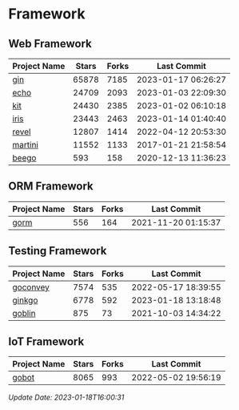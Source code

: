 # Framework

## Web Framework
| Project Name | Stars | Forks | Last Commit |
| ------------ | ----- | ----- | ----------- |
| [gin](https://github.com/gin-gonic/gin) | 65878 | 7185 | 2023-01-17 06:26:27 |
| [echo](https://github.com/labstack/echo) | 24709 | 2093 | 2023-01-03 22:09:30 |
| [kit](https://github.com/go-kit/kit) | 24430 | 2385 | 2023-01-02 06:10:18 |
| [iris](https://github.com/kataras/iris) | 23443 | 2463 | 2023-01-14 01:40:40 |
| [revel](https://github.com/revel/revel) | 12807 | 1414 | 2022-04-12 20:53:30 |
| [martini](https://github.com/go-martini/martini) | 11552 | 1133 | 2017-01-21 21:58:54 |
| [beego](https://github.com/astaxie/beego) | 593 | 158 | 2020-12-13 11:36:23 |

## ORM Framework
| Project Name | Stars | Forks | Last Commit |
| ------------ | ----- | ----- | ----------- |
| [gorm](https://github.com/jinzhu/gorm) | 556 | 164 | 2021-11-20 01:15:37 |

## Testing Framework
| Project Name | Stars | Forks | Last Commit |
| ------------ | ----- | ----- | ----------- |
| [goconvey](https://github.com/smartystreets/goconvey) | 7574 | 535 | 2022-05-17 18:39:55 |
| [ginkgo](https://github.com/onsi/ginkgo) | 6778 | 592 | 2023-01-18 13:18:48 |
| [goblin](https://github.com/franela/goblin) | 875 | 73 | 2021-10-03 14:34:22 |

## IoT Framework
| Project Name | Stars | Forks | Last Commit |
| ------------ | ----- | ----- | ----------- |
| [gobot](https://github.com/hybridgroup/gobot) | 8065 | 993 | 2022-05-02 19:56:19 |

*Update Date: 2023-01-18T16:00:31*